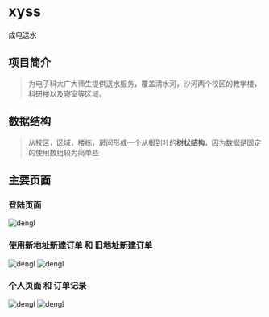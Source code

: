 # xyss
成电送水
## 项目简介
>为电子科大广大师生提供送水服务，覆盖清水河，沙河两个校区的教学楼，科研楼以及寝室等区域。
## 数据结构
>从校区，区域，楼栋，房间形成一个从根到叶的**树状结构**，因为数据是固定的使用数组较为简单些
## 主要页面
### 登陆页面
![dengl](https://yulovexin.xyz//images/xyss/img/1.jpg) 
### 使用新地址新建订单 和 旧地址新建订单 
![dengl](https://yulovexin.xyz//images/xyss/img/2.jpg)
![dengl](https://yulovexin.xyz//images/xyss/img/3.jpg)
### 个人页面 和 订单记录
![dengl](https://yulovexin.xyz//images/xyss/img/4.jpg)
![dengl](https://yulovexin.xyz//images/xyss/img/5.jpg)
